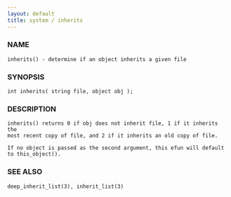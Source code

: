 ```yaml
---
layout: default
title: system / inherits
---
```


### NAME

    inherits() - determine if an object inherits a given file

### SYNOPSIS

    int inherits( string file, object obj );

### DESCRIPTION

    inherits() returns 0 if obj does not inherit file, 1 if it inherits the
    most recent copy of file, and 2 if it inherits an old copy of file.

    If no object is passed as the second argument, this efun will default
    to this_object().

### SEE ALSO

    deep_inherit_list(3), inherit_list(3)

